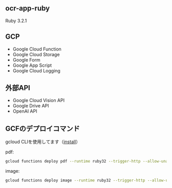 ## ocr-app-ruby
Ruby 3.2.1

## GCP
- Google Cloud Function
- Google Cloud Storage
- Google Form
- Google App Script
- Google Cloud Logging

## 外部API
- Google Cloud Vision API
- Google Drive API
- OpenAI API

## GCFのデプロイコマンド
gcloud CLIを使用してます（[install](https://cloud.google.com/sdk/docs/install?hl=ja)）

pdf:
```zsh
gcloud functions deploy pdf --runtime ruby32 --trigger-http --allow-unauthenticated
```

image:
```zsh
gcloud functions deploy image --runtime ruby32 --trigger-http --allow-unauthenticated
```
